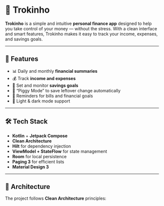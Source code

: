 # 💸 Trokinho

**Trokinho** is a simple and intuitive **personal finance app** designed to help you take control of your money — without the stress. With a clean interface and smart features, Trokinho makes it easy to track your income, expenses, and savings goals.

---

## 🚀 Features

- 📊 Daily and monthly **financial summaries**
- 💰 Track **income and expenses**
- 🎯 Set and monitor **savings goals**
- 🐷 “Piggy Mode” to save leftover change automatically
- 🔔 Reminders for bills and financial goals
- 🌙 Light & dark mode support

---

## 🛠️ Tech Stack

- **Kotlin** + **Jetpack Compose**
- **Clean Architecture**
- **Hilt** for dependency injection
- **ViewModel + StateFlow** for state management
- **Room** for local persistence
- **Paging 3** for efficient lists
- **Material Design 3**

---

## 🧱 Architecture

The project follows **Clean Architecture** principles:

